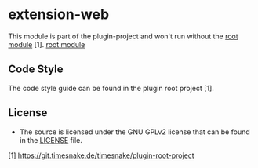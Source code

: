 # extension-web

This module is part of the plugin-project and won't run without
the [root module](https://git.timesnake.de/timesnake/plugin-root-project) [1].
[root module](https://git.timesnake.de/timesnake/plugin-root-project)

## Code Style

The code style guide can be found in the plugin root project [1].

## License

- The source is licensed under the GNU GPLv2 license that can be found in the [LICENSE](LICENSE)
  file.

[1] https://git.timesnake.de/timesnake/plugin-root-project